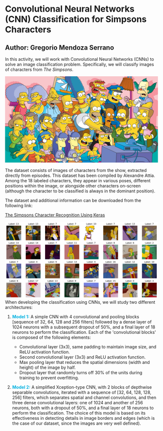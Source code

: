 # Convolutional Neural Networks (CNN) Classification for Simpsons Characters
Author: Gregorio Mendoza Serrano
---

In this activity, we will work with Convolutional Neural Networks (CNNs) to solve an image classification problem. Specifically, we will classify images of characters from *The Simpsons*.

![Alt text](simpsons_all.jpg)

The dataset consists of images of characters from the show, extracted directly from episodes. This dataset has been compiled by Alexandre Attia. Among the 18 labeled characters, they appear in various poses, different positions within the image, or alongside other characters on-screen (although the character to be classified is always in the dominant position).

The dataset and additional information can be downloaded from the following link:

[The Simpsons Character Recognition Using Keras](https://medium.com/alex-attia-blog/the-simpsons-character-recognition-using-keras-d8e1796eae36)



![Alt text](simpsons_grid.png)
When developing the classification using CNNs, we will study two different architectures:

1. <font color='sky blue'>**Model 1:**</font> A simple CNN with 4 convolutional and pooling blocks [sequence of 32, 64, 128 and 256 filters] followed by a dense layer of 1024 neurons with a subsequent dropout of 50%, and a final layer of 18 neurons to perform the classification.
   Each of the 'convolutional blocks' is composed of the following elements:
   
      - Convolutional layer (3x3), same padding to maintain image size, and ReLU activation function.
      - Second convolutional layer (3x3) and ReLU activation function.
      - Max pooling layer that reduces the spatial dimensions (width and height) of the image by half.
      - Dropout layer that randomly turns off 30% of the units during training to prevent overfitting.

2. <font color='sky blue'>**Model 2:**</font> A simplified Xception-type CNN, with 2 blocks of depthwise separable convolutions, iterated with a sequence of [32, 64, 128, 128, 256] filters, which separates spatial and channel convolutions, and then three dense convolutional layers: one of 1024 and another of 256 neurons, both with a dropout of 50%, and a final layer of 18 neurons to perform the classification.
   The choice of this model is based on its effectiveness in detecting details in image borders and edges (which is the case of our dataset, since the images are very well defined).
